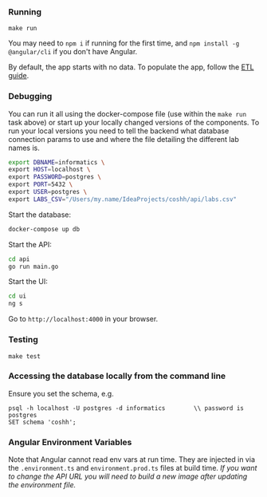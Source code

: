 ### Running

`make run`

You may need to `npm i` if running for the first time, and `npm install -g @angular/cli` if you don't have Angular.

By default, the app starts with no data. To populate the app, follow the [ETL guide](etl/README.md).

### Debugging
You can run it all using the docker-compose file (use within the `make run` task above) or start up your locally changed versions of the components. 
To run your local versions you  need to tell the backend what database connection params to use and where the file detailing the different lab names is.

```bash
export DBNAME=informatics \
export HOST=localhost \
export PASSWORD=postgres \
export PORT=5432 \
export USER=postgres \
export LABS_CSV="/Users/my.name/IdeaProjects/coshh/api/labs.csv"
``` 

Start the database:
```bash
docker-compose up db
``` 

Start the API:
```bash
cd api
go run main.go
```

Start the UI:
```bash
cd ui
ng s
```

Go to `http://localhost:4000` in your browser.

### Testing

`make test`

### Accessing the database locally from the command line

Ensure you set the schema, e.g.

```
psql -h localhost -U postgres -d informatics        \\ password is postgres
SET schema 'coshh';                                 
```

### Angular Environment Variables

Note that Angular cannot read env vars at run time.  They are injected in via the `.environment.ts` and `environment.prod.ts`
files at build time.  *If you want to change the API URL you will need to build a new image after updating the environment file.* 
